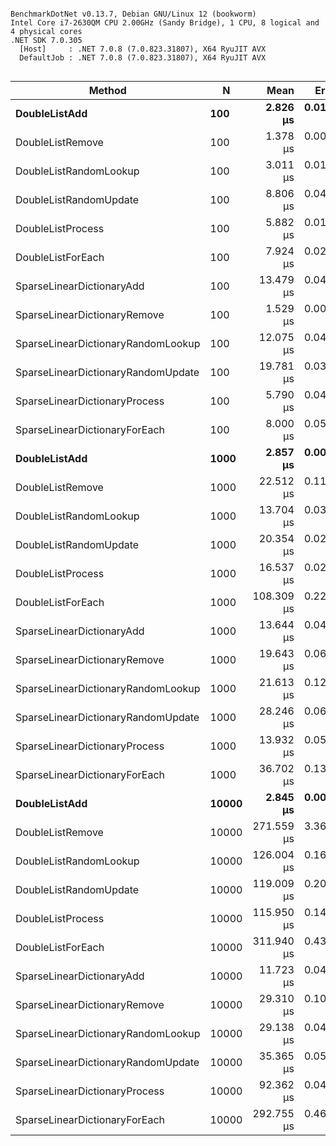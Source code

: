 ```

BenchmarkDotNet v0.13.7, Debian GNU/Linux 12 (bookworm)
Intel Core i7-2630QM CPU 2.00GHz (Sandy Bridge), 1 CPU, 8 logical and 4 physical cores
.NET SDK 7.0.305
  [Host]     : .NET 7.0.8 (7.0.823.31807), X64 RyuJIT AVX
  DefaultJob : .NET 7.0.8 (7.0.823.31807), X64 RyuJIT AVX


```
|                             Method |     N |       Mean |     Error |    StdDev | Allocated |
|----------------------------------- |------ |-----------:|----------:|----------:|----------:|
|                      **DoubleListAdd** |   **100** |   **2.826 μs** | **0.0171 μs** | **0.0160 μs** |         **-** |
|                   DoubleListRemove |   100 |   1.378 μs | 0.0036 μs | 0.0032 μs |         - |
|             DoubleListRandomLookup |   100 |   3.011 μs | 0.0154 μs | 0.0144 μs |         - |
|             DoubleListRandomUpdate |   100 |   8.806 μs | 0.0433 μs | 0.0405 μs |         - |
|                  DoubleListProcess |   100 |   5.882 μs | 0.0145 μs | 0.0136 μs |     144 B |
|                  DoubleListForEach |   100 |   7.924 μs | 0.0209 μs | 0.0185 μs |         - |
|          SparseLinearDictionaryAdd |   100 |  13.479 μs | 0.0438 μs | 0.0410 μs |         - |
|       SparseLinearDictionaryRemove |   100 |   1.529 μs | 0.0027 μs | 0.0022 μs |         - |
| SparseLinearDictionaryRandomLookup |   100 |  12.075 μs | 0.0431 μs | 0.0403 μs |         - |
| SparseLinearDictionaryRandomUpdate |   100 |  19.781 μs | 0.0373 μs | 0.0331 μs |         - |
|      SparseLinearDictionaryProcess |   100 |   5.790 μs | 0.0465 μs | 0.0435 μs |     144 B |
|      SparseLinearDictionaryForEach |   100 |   8.000 μs | 0.0506 μs | 0.0473 μs |         - |
|                      **DoubleListAdd** |  **1000** |   **2.857 μs** | **0.0098 μs** | **0.0087 μs** |         **-** |
|                   DoubleListRemove |  1000 |  22.512 μs | 0.1156 μs | 0.1082 μs |         - |
|             DoubleListRandomLookup |  1000 |  13.704 μs | 0.0331 μs | 0.0276 μs |         - |
|             DoubleListRandomUpdate |  1000 |  20.354 μs | 0.0240 μs | 0.0201 μs |         - |
|                  DoubleListProcess |  1000 |  16.537 μs | 0.0296 μs | 0.0262 μs |     144 B |
|                  DoubleListForEach |  1000 | 108.309 μs | 0.2217 μs | 0.2074 μs |         - |
|          SparseLinearDictionaryAdd |  1000 |  13.644 μs | 0.0434 μs | 0.0406 μs |         - |
|       SparseLinearDictionaryRemove |  1000 |  19.643 μs | 0.0609 μs | 0.0539 μs |         - |
| SparseLinearDictionaryRandomLookup |  1000 |  21.613 μs | 0.1281 μs | 0.1198 μs |         - |
| SparseLinearDictionaryRandomUpdate |  1000 |  28.246 μs | 0.0609 μs | 0.0540 μs |         - |
|      SparseLinearDictionaryProcess |  1000 |  13.932 μs | 0.0524 μs | 0.0490 μs |     144 B |
|      SparseLinearDictionaryForEach |  1000 |  36.702 μs | 0.1377 μs | 0.1288 μs |         - |
|                      **DoubleListAdd** | **10000** |   **2.845 μs** | **0.0052 μs** | **0.0048 μs** |         **-** |
|                   DoubleListRemove | 10000 | 271.559 μs | 3.3630 μs | 3.1458 μs |         - |
|             DoubleListRandomLookup | 10000 | 126.004 μs | 0.1691 μs | 0.1499 μs |         - |
|             DoubleListRandomUpdate | 10000 | 119.009 μs | 0.2000 μs | 0.1871 μs |         - |
|                  DoubleListProcess | 10000 | 115.950 μs | 0.1457 μs | 0.1363 μs |     144 B |
|                  DoubleListForEach | 10000 | 311.940 μs | 0.4334 μs | 0.3619 μs |         - |
|          SparseLinearDictionaryAdd | 10000 |  11.723 μs | 0.0465 μs | 0.0435 μs |         - |
|       SparseLinearDictionaryRemove | 10000 |  29.310 μs | 0.1038 μs | 0.0971 μs |         - |
| SparseLinearDictionaryRandomLookup | 10000 |  29.138 μs | 0.0436 μs | 0.0341 μs |         - |
| SparseLinearDictionaryRandomUpdate | 10000 |  35.365 μs | 0.0510 μs | 0.0477 μs |         - |
|      SparseLinearDictionaryProcess | 10000 |  92.362 μs | 0.0475 μs | 0.0397 μs |     144 B |
|      SparseLinearDictionaryForEach | 10000 | 292.755 μs | 0.4660 μs | 0.4359 μs |         - |
